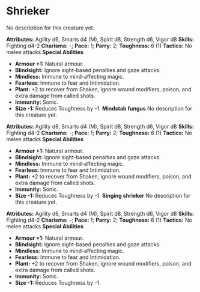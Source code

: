 # Shrieker

No description for this creature yet.

**Attributes:** Agility d6, Smarts d4 (M), Spirit d8, Strength d6, Vigor
d8
**Skills:** Fighting d4-2
**Charisma:** -; **Pace:** 1; **Parry:** 2; **Toughness:** 6 (1)
**Tactics:** No melee attacks
**Special Abilities**

- **Armour +1:** Natural armour.
- **Blindsight:** Ignore sight-based penalties and gaze attacks.
- **Mindless:** Immune to mind-affecting magic.
- **Fearless:** Immune to fear and Intimidation.
- **Plant:** +2 to recover from Shaken, ignore wound modifiers, poison,
and extra damage from called shots.
- **Immunity:** Sonic.
- **Size -1:** Reduces Toughness by -1.
**Mindstab fungus**
No description for this creature yet.

**Attributes:** Agility d6, Smarts d4 (M), Spirit d8, Strength d6, Vigor
d8
**Skills:** Fighting d4-2
**Charisma:** -; **Pace:** 1; **Parry:** 2; **Toughness:** 6 (1)
**Tactics:** No melee attacks
**Special Abilities**

- **Armour +1:** Natural armour.
- **Blindsight:** Ignore sight-based penalties and gaze attacks.
- **Mindless:** Immune to mind-affecting magic.
- **Fearless:** Immune to fear and Intimidation.
- **Plant:** +2 to recover from Shaken, ignore wound modifiers, poison,
and extra damage from called shots.
- **Immunity:** Sonic.
- **Size -1:** Reduces Toughness by -1.
**Singing shrieker**
No description for this creature yet.

**Attributes:** Agility d6, Smarts d4 (M), Spirit d8, Strength d6, Vigor
d8
**Skills:** Fighting d4-2
**Charisma:** -; **Pace:** 1; **Parry:** 2; **Toughness:** 6 (1)
**Tactics:** No melee attacks
**Special Abilities**

- **Armour +1:** Natural armour.
- **Blindsight:** Ignore sight-based penalties and gaze attacks.
- **Mindless:** Immune to mind-affecting magic.
- **Fearless:** Immune to fear and Intimidation.
- **Plant:** +2 to recover from Shaken, ignore wound modifiers, poison,
and extra damage from called shots.
- **Immunity:** Sonic.
- **Size -1:** Reduces Toughness by -1.
